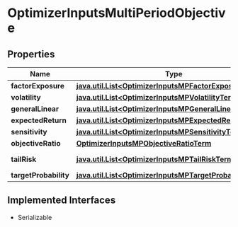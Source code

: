 

# OptimizerInputsMultiPeriodObjective


## Properties

Name | Type | Description | Notes
------------ | ------------- | ------------- | -------------
**factorExposure** | [**java.util.List&lt;OptimizerInputsMPFactorExposureTerm&gt;**](OptimizerInputsMPFactorExposureTerm.md) |  |  [optional]
**volatility** | [**java.util.List&lt;OptimizerInputsMPVolatilityTerm&gt;**](OptimizerInputsMPVolatilityTerm.md) |  |  [optional]
**generalLinear** | [**java.util.List&lt;OptimizerInputsMPGeneralLinearTerm&gt;**](OptimizerInputsMPGeneralLinearTerm.md) |  |  [optional]
**expectedReturn** | [**java.util.List&lt;OptimizerInputsMPExpectedReturnTerm&gt;**](OptimizerInputsMPExpectedReturnTerm.md) |  |  [optional]
**sensitivity** | [**java.util.List&lt;OptimizerInputsMPSensitivityTerm&gt;**](OptimizerInputsMPSensitivityTerm.md) |  |  [optional]
**objectiveRatio** | [**OptimizerInputsMPObjectiveRatioTerm**](OptimizerInputsMPObjectiveRatioTerm.md) |  |  [optional]
**tailRisk** | [**java.util.List&lt;OptimizerInputsMPTailRiskTerm&gt;**](OptimizerInputsMPTailRiskTerm.md) | MultiPeriod-Specific |  [optional]
**targetProbability** | [**java.util.List&lt;OptimizerInputsMPTargetProbabilityTerm&gt;**](OptimizerInputsMPTargetProbabilityTerm.md) |  |  [optional]


## Implemented Interfaces

* Serializable


